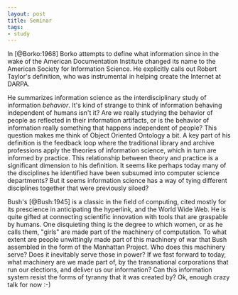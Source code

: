```yaml
---
layout: post
title: Seminar
tags:
- study
---
```


In [@Borko:1968] Borko attempts to define what information since in the wake of the American Documentation Institute changed its name to the American Society for Information Science. He explicitly calls out Robert Taylor's definition, who was instrumental in helping create the Internet at DARPA.

He summarizes information science as the interdisciplinary study of information *behavior*. It's kind of strange to think of information behaving independent of humans isn't it? Are we really studying the behavior of people as reflected in their information artifacts, or is the behavior of information really something that happens independent of people? This question makes me think of Object Oriented Ontology a bit. A key part of his definition is the feedback loop where the traditional library and archive professions apply the theories of information science, which in turn are informed by practice. This relationship between theory and practice is a significant dimension to his definition. It seems like perhaps today many of the disciplines he identified have been subsumed into computer science departments? But it seems information science has a way of tying different disciplines together that were previously siloed?

Bush's [@Bush:1945] is a classic in the field of computing, cited mostly for its prescience in anticipating the hyperlink, and the World Wide Web. He is quite gifted at connecting scientific innovation with tools that are graspable by humans. One disquieting thing is the degree to which women, or as he calls them, "girls" are made part of the machinery of computation. To what extent are people unwittingly made part of this machinery of war that Bush assembled in the form of the Manhattan Project. Who does this machinery serve? Does it inevitably serve those in power? If we fast forward to today, what machinery are we made part of, by the transnational corporations that run our elections, and deliver us our information? Can this information system resist the forms of tyranny that it was created by? Ok, enough crazy talk for now :-)







